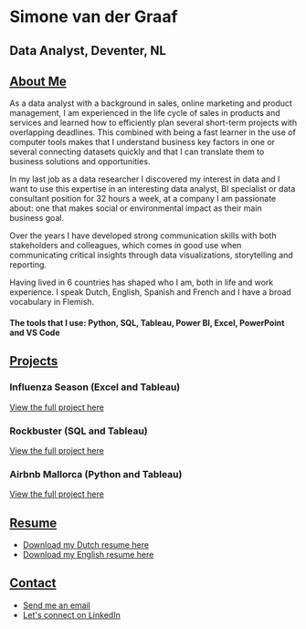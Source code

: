 # Simone van der Graaf
## Data Analyst, Deventer, NL

## <ins>About Me</ins>
As a data analyst with a background in sales, online marketing and product management, I am experienced in the life cycle of sales in products and services and learned how to efficiently plan several short-term projects with overlapping deadlines. This combined with being a fast learner in the use of computer tools makes that I understand business key factors in one or several connecting datasets quickly and that I can translate them to business solutions and opportunities.

In my last job as a data researcher I discovered my interest in data and I want to use this expertise in an interesting data analyst, BI specialist or data consultant position for 32 hours a week, at a company I am passionate about: one that makes social or environmental impact as their main business goal. 

Over the years I have developed strong communication skills with both stakeholders and colleagues, which comes in good use when communicating critical insights through data visualizations, storytelling and reporting. 

Having lived in 6 countries has shaped who I am, both in life and work experience. I speak Dutch, English, Spanish and French and I have a broad vocabulary in Flemish.

#### The tools that I use: Python, SQL, Tableau, Power BI, Excel, PowerPoint and VS Code

## <ins>Projects</ins>
### Influenza Season (Excel and Tableau)
[View the full project here](/Projects/Influenza-Season-Project.pdf)

### Rockbuster (SQL and Tableau)
[View the full project here](/Projects/Rockbuster-Project.pdf)

### Airbnb Mallorca (Python and Tableau)
[View the full project here](/Projects/Airbnb-Mallorca-Project.pdf)

## <ins>Resume</ins>
- [Download my Dutch resume here](/Assets/Resume-NL.pdf)
- [Download my English resume here](/Assets/Resume.pdf)

## <ins>Contact</ins>
- [Send me an email](mailto:simone.data.analytics@gmail.com)
- [Let's connect on LinkedIn](https://www.linkedin.com/in/simone-van-der-graaf)
